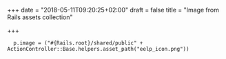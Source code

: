 +++
date = "2018-05-11T09:20:25+02:00"
draft = false
title = "Image from Rails assets collection"

+++
<!--more-->

      p.image = ("#{Rails.root}/shared/public" + ActionController::Base.helpers.asset_path("eelp_icon.png"))